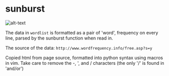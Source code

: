 # sunburst

![alt-text](test1.png)

The data in `wordlist` is formatted as a pair of 'word', frequency on every line, parsed by the
sunburst function when read in. 

The source of the data: `http://www.wordfrequency.info/free.asp?s=y`

Copied html from page source, formatted into python syntax using macros in vim.
Take care to remove the -, ', and / characters (the only '/' is found in
'and/or')
